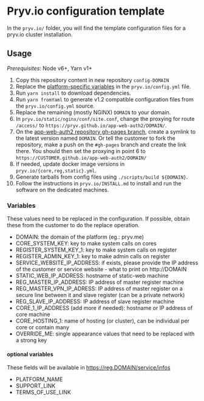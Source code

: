 # Pryv.io configuration template

In the `pryv.io/` folder, you will find the template configuration files for a pryv.io cluster installation.

## Usage

*Prerequisites*: Node v6+, Yarn v1+

1. Copy this repository content in new repository `config-DOMAIN`
2. Replace the [platform-specific variables](#variables) in the `pryv.io/config.yml` file.
3. Run `yarn install` to download dependencies.
4. Run `yarn fromYaml` to generate v1.2 compatible configuration files from the `pryv.io/config.yml` source.
5. Replace the remaining (mostly NGINX) `DOMAIN` to your domain.
6. In `pryv.io/static/nginx/conf/site.conf`, change the proxying for route `/access/` to `https://pryv.github.io/app-web-auth2/DOMAIN/`.
7. On the [app-web-auth2 repository gh-pages branch](https://github.com/pryv/app-web-auth2/), create a symlink to the latest version named `DOMAIN`. Or tell the customer to fork the repository, make a push on the `#gh-pages` branch and create the link there. You should then set the proxying in point 6 to `https://CUSTOMER.github.io/app-web-auth2/DOMAIN/`
8. If needed, update docker image versions in `pryv.io/{core,reg,static}.yml`.
9. Generate tarballs from config files using `./scripts/build ${DOMAIN}`.
10. Follow the instructions in `pryv.io/INSTALL.md` to install and run the software on the dedicated machines.

### Variables

These values need to be replaced in the configuration. If possible, obtain these from the customer to do the replace operation.

* DOMAIN: the domain of the platform (eg.: pryv.me)
* CORE_SYSTEM_KEY: key to make system calls on cores
* REGISTER_SYSTEM_KEY_1: key to make system calls on register
* REGISTER_ADMIN_KEY_1: key to make admin calls on register
* SERVICE_WEBSITE_IP_ADDRESS: if exists, please provide the IP address of the customer or service website - what to print on http://DOMAIN
* STATIC_WEB_IP_ADDRESS: hostname of static-web machine
* REG_MASTER_IP_ADDRESS: IP address of master register machine
* REG_MASTER_VPN_IP_ADRESS: IP address of master register on a secure line between it and slave register (can be a private network)
* REG_SLAVE_IP_ADDRESS: IP address of slave register machine
* CORE_1_IP_ADDRESS (add more if needed): hostname or IP address of core machine
* CORE_HOSTING_1: name of hosting (or cluster), can be individual per core or contain many
* OVERRIDE_ME: single appearance values that need to be replaced with a strong key

#### optional variables

These fields will be available in https://reg.DOMAIN/service/infos

* PLATFORM_NAME
* SUPPORT_LINK
* TERMS_OF_USE_LINK